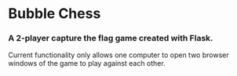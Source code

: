 # Bubble Chess

### A 2-player capture the flag game created with Flask. 


Current functionality only allows one computer to open two browser windows of the game to play against each other.